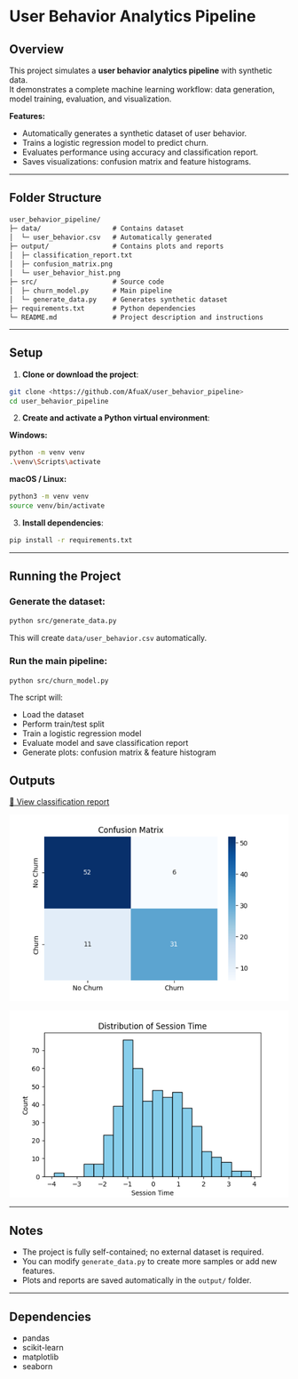 # User Behavior Analytics Pipeline

## Overview
This project simulates a **user behavior analytics pipeline** with synthetic data.  
It demonstrates a complete machine learning workflow: data generation, model training, evaluation, and visualization.

**Features:**
- Automatically generates a synthetic dataset of user behavior.
- Trains a logistic regression model to predict churn.
- Evaluates performance using accuracy and classification report.
- Saves visualizations: confusion matrix and feature histograms.

---

## Folder Structure

```
user_behavior_pipeline/
├─ data/                  # Contains dataset
│  └─ user_behavior.csv   # Automatically generated
├─ output/                # Contains plots and reports
│  ├─ classification_report.txt
│  ├─ confusion_matrix.png
│  └─ user_behavior_hist.png
├─ src/                   # Source code
│  ├─ churn_model.py      # Main pipeline
│  └─ generate_data.py    # Generates synthetic dataset
├─ requirements.txt       # Python dependencies
└─ README.md              # Project description and instructions
```

---

## Setup

1. **Clone or download the project**:

```bash
git clone <https://github.com/AfuaX/user_behavior_pipeline>
cd user_behavior_pipeline
```

2. **Create and activate a Python virtual environment**:

**Windows:**
```bash
python -m venv venv
.\venv\Scripts\activate
```

**macOS / Linux:**
```bash
python3 -m venv venv
source venv/bin/activate
```

3. **Install dependencies**:
```bash
pip install -r requirements.txt
```

---

## Running the Project

### Generate the dataset:
```bash
python src/generate_data.py
```
This will create `data/user_behavior.csv` automatically.

### Run the main pipeline:
```bash
python src/churn_model.py
```

The script will:
- Load the dataset  
- Perform train/test split  
- Train a logistic regression model  
- Evaluate model and save classification report  
- Generate plots: confusion matrix & feature histogram  

## Outputs

[📄 View classification report](docs/classification_report.txt)

![Confusion Matrix](docs/confusion_matrix.png)

![User Behavior Histogram](docs/user_behavior_hist.png)



---

## Notes
- The project is fully self-contained; no external dataset is required.  
- You can modify `generate_data.py` to create more samples or add new features.  
- Plots and reports are saved automatically in the `output/` folder.  

---

## Dependencies
- pandas  
- scikit-learn  
- matplotlib  
- seaborn  

